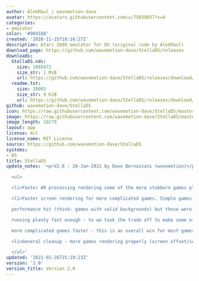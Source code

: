 ```yaml
---
author: AlekMaul / wavemotion-dave
avatar: https://avatars.githubusercontent.com/u/75039837?v=4
categories:
- emulator
color: '#969188'
created: '2020-11-25T18:16:27Z'
description: Atari 2600 emulator for DS (original code by AlekMaul)
download_page: https://github.com/wavemotion-dave/StellaDS/releases
downloads:
  StellaDS.nds:
    size: 1065472
    size_str: 1 MiB
    url: https://github.com/wavemotion-dave/StellaDS/releases/download/2.0/StellaDS.nds
  readme.txt:
    size: 10083
    size_str: 9 KiB
    url: https://github.com/wavemotion-dave/StellaDS/releases/download/2.0/readme.txt
github: wavemotion-dave/StellaDS
icon: https://raw.githubusercontent.com/wavemotion-dave/StellaDS/master/logo.bmp
image: https://raw.githubusercontent.com/wavemotion-dave/StellaDS/master/arm9/gfx/bgTop.png
image_length: 10279
layout: app
license: mit
license_name: MIT License
source: https://github.com/wavemotion-dave/StellaDS
systems:
- DS
title: StellaDS
update_notes: '<p>V2.0 : 26-Jan-2021 by Dave Bernazzani (wavemotion)</p>

  <ul>

  <li>Faster AR processing rendering some of the more stubborn games playable.</li>

  <li>Faster screen rendering for more complicated games. Simple games take a small<br>

  performance hit (think: games with solid backgrounds) but those were already<br>

  running plenty fast enough - to we took the trade off to make some of the<br>

  more complicated games faster - this is an overall win for most games!</li>

  <li>General cleanup - more games rendering properly (screen offset/scaling tweaks).</li>

  </ul>'
updated: '2021-01-26T15:19:23Z'
version: '2.0'
version_title: Version 2.0
---
```

